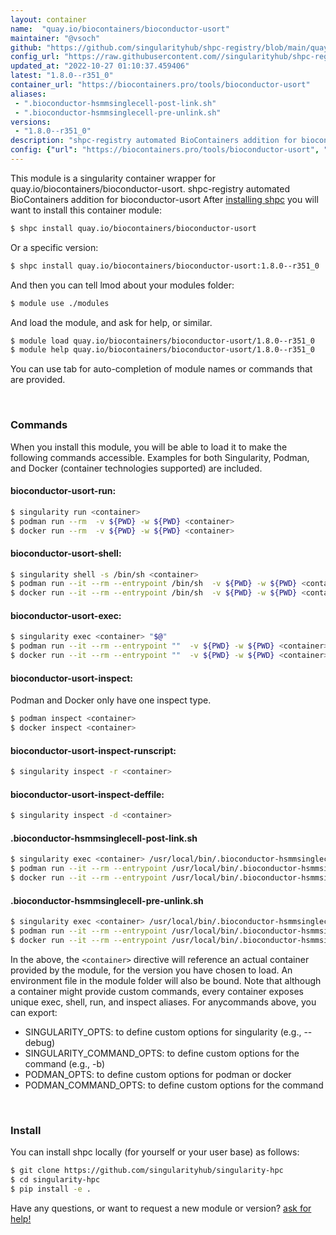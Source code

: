 ```yaml
---
layout: container
name:  "quay.io/biocontainers/bioconductor-usort"
maintainer: "@vsoch"
github: "https://github.com/singularityhub/shpc-registry/blob/main/quay.io/biocontainers/bioconductor-usort/container.yaml"
config_url: "https://raw.githubusercontent.com//singularityhub/shpc-registry/main/quay.io/biocontainers/bioconductor-usort/container.yaml"
updated_at: "2022-10-27 01:10:37.459406"
latest: "1.8.0--r351_0"
container_url: "https://biocontainers.pro/tools/bioconductor-usort"
aliases:
 - ".bioconductor-hsmmsinglecell-post-link.sh"
 - ".bioconductor-hsmmsinglecell-pre-unlink.sh"
versions:
 - "1.8.0--r351_0"
description: "shpc-registry automated BioContainers addition for bioconductor-usort"
config: {"url": "https://biocontainers.pro/tools/bioconductor-usort", "maintainer": "@vsoch", "description": "shpc-registry automated BioContainers addition for bioconductor-usort", "latest": {"1.8.0--r351_0": "sha256:e5be3add7266136d219020b0ab3d72450953aa79714fd9641b16dc3c3a378f9d"}, "tags": {"1.8.0--r351_0": "sha256:e5be3add7266136d219020b0ab3d72450953aa79714fd9641b16dc3c3a378f9d"}, "docker": "quay.io/biocontainers/bioconductor-usort", "aliases": {".bioconductor-hsmmsinglecell-post-link.sh": "/usr/local/bin/.bioconductor-hsmmsinglecell-post-link.sh", ".bioconductor-hsmmsinglecell-pre-unlink.sh": "/usr/local/bin/.bioconductor-hsmmsinglecell-pre-unlink.sh"}}
---
```


This module is a singularity container wrapper for quay.io/biocontainers/bioconductor-usort.
shpc-registry automated BioContainers addition for bioconductor-usort
After [installing shpc](#install) you will want to install this container module:


```bash
$ shpc install quay.io/biocontainers/bioconductor-usort
```

Or a specific version:

```bash
$ shpc install quay.io/biocontainers/bioconductor-usort:1.8.0--r351_0
```

And then you can tell lmod about your modules folder:

```bash
$ module use ./modules
```

And load the module, and ask for help, or similar.

```bash
$ module load quay.io/biocontainers/bioconductor-usort/1.8.0--r351_0
$ module help quay.io/biocontainers/bioconductor-usort/1.8.0--r351_0
```

You can use tab for auto-completion of module names or commands that are provided.

<br>

### Commands

When you install this module, you will be able to load it to make the following commands accessible.
Examples for both Singularity, Podman, and Docker (container technologies supported) are included.

#### bioconductor-usort-run:

```bash
$ singularity run <container>
$ podman run --rm  -v ${PWD} -w ${PWD} <container>
$ docker run --rm  -v ${PWD} -w ${PWD} <container>
```

#### bioconductor-usort-shell:

```bash
$ singularity shell -s /bin/sh <container>
$ podman run --it --rm --entrypoint /bin/sh  -v ${PWD} -w ${PWD} <container>
$ docker run --it --rm --entrypoint /bin/sh  -v ${PWD} -w ${PWD} <container>
```

#### bioconductor-usort-exec:

```bash
$ singularity exec <container> "$@"
$ podman run --it --rm --entrypoint ""  -v ${PWD} -w ${PWD} <container> "$@"
$ docker run --it --rm --entrypoint ""  -v ${PWD} -w ${PWD} <container> "$@"
```

#### bioconductor-usort-inspect:

Podman and Docker only have one inspect type.

```bash
$ podman inspect <container>
$ docker inspect <container>
```

#### bioconductor-usort-inspect-runscript:

```bash
$ singularity inspect -r <container>
```

#### bioconductor-usort-inspect-deffile:

```bash
$ singularity inspect -d <container>
```


#### .bioconductor-hsmmsinglecell-post-link.sh

```bash
$ singularity exec <container> /usr/local/bin/.bioconductor-hsmmsinglecell-post-link.sh
$ podman run --it --rm --entrypoint /usr/local/bin/.bioconductor-hsmmsinglecell-post-link.sh   -v ${PWD} -w ${PWD} <container> -c " $@"
$ docker run --it --rm --entrypoint /usr/local/bin/.bioconductor-hsmmsinglecell-post-link.sh   -v ${PWD} -w ${PWD} <container> -c " $@"
```


#### .bioconductor-hsmmsinglecell-pre-unlink.sh

```bash
$ singularity exec <container> /usr/local/bin/.bioconductor-hsmmsinglecell-pre-unlink.sh
$ podman run --it --rm --entrypoint /usr/local/bin/.bioconductor-hsmmsinglecell-pre-unlink.sh   -v ${PWD} -w ${PWD} <container> -c " $@"
$ docker run --it --rm --entrypoint /usr/local/bin/.bioconductor-hsmmsinglecell-pre-unlink.sh   -v ${PWD} -w ${PWD} <container> -c " $@"
```



In the above, the `<container>` directive will reference an actual container provided
by the module, for the version you have chosen to load. An environment file in the
module folder will also be bound. Note that although a container
might provide custom commands, every container exposes unique exec, shell, run, and
inspect aliases. For anycommands above, you can export:

 - SINGULARITY_OPTS: to define custom options for singularity (e.g., --debug)
 - SINGULARITY_COMMAND_OPTS: to define custom options for the command (e.g., -b)
 - PODMAN_OPTS: to define custom options for podman or docker
 - PODMAN_COMMAND_OPTS: to define custom options for the command

<br>

### Install

You can install shpc locally (for yourself or your user base) as follows:

```bash
$ git clone https://github.com/singularityhub/singularity-hpc
$ cd singularity-hpc
$ pip install -e .
```

Have any questions, or want to request a new module or version? [ask for help!](https://github.com/singularityhub/singularity-hpc/issues)
